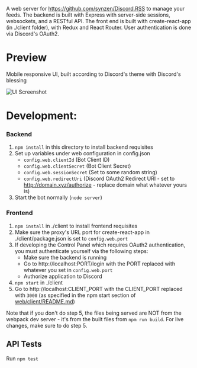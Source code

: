 A web server for https://github.com/synzen/Discord.RSS to manage your feeds. The backend is built with Express with server-side sessions, websockets, and a RESTful API. The front end is built with create-react-app (in ./client folder), with Redux and React Router. User authentication is done via Discord's OAuth2.

# Preview

Mobile responsive UI, built according to Discord's theme with Discord's blessing

![UI Screenshot](https://i.imgur.com/lHnZOJi.png)

# Development:

### Backend

1. `npm install` in this directory to install backend requisites
2. Set up variables under web configuration in config.json
   - `config.web.clientId` (Bot Client ID)
   - `config.web.clientSecret` (Bot Client Secret)
   - `config.web.sessionSecret` (Set to some random string)
   - `config.web.redirectUri` (Discord OAuth2 Redirect URI - set to http://domain.xyz/authorize - replace domain what whatever yours is)
3. Start the bot normally (`node server`)

### Frontend

1. `npm install` in ./client to install frontend requisites
2. Make sure the proxy's URL port for create-react-app in ./client/package.json is set to `config.web.port`
3. If developing the Control Panel which requires OAuth2 authentication, you must authenticate yourself via the following steps:
    - Make sure the backend is running
    - Go to http://localhost:PORT/login with the PORT replaced with whatever you set in `config.web.port`
    - Authorize application to Discord
2. `npm start` in ./client
5. Go to http://localhost:CLIENT_PORT with the CLIENT_PORT replaced with `3000` (as specified in the npm start section of [web/client/README.md](https://github.com/synzen/Discord.RSS/blob/dev/web/client/README.md))


Note that if you don't do step 5, the files being served are NOT from the webpack dev server - it's from the built files from `npm run build`. For live changes, make sure to do step 5.

## API Tests

Run `npm test`
